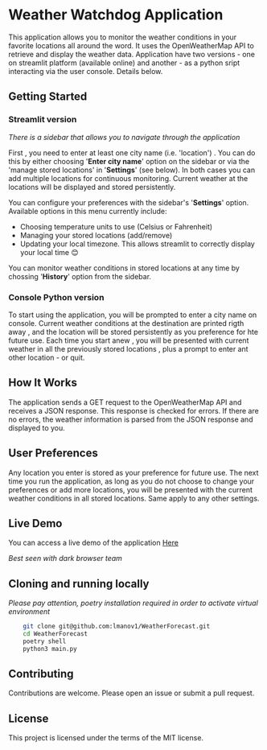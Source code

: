 # Weather Watchdog Application

This application allows you to monitor the weather conditions in your favorite locations all around the word. It uses the OpenWeatherMap API to retrieve and display the weather data.
Application have two versions - one on streamlit platform (available online) 
and another - as a python sript interacting via the user console. 
Details below.

## Getting Started
### Streamlit version

*There is a sidebar that allows you to navigate through the application*

First , you need to enter at least one city name (i.e. 'location') . You can do this by either choosing '**Enter city name**' option on the sidebar or via the 'manage stored locations' in '**Settings**' (see below). In both cases you can add multiple locations for continuous monitoring.
Current weather at the locations will be displayed and stored persistently.

You can configure your preferences with the sidebar's '**Settings**' option. 
Available options in this menu currently include:
* Choosing temperature units to use (Celsius or Fahrenheit)
* Managing your stored locations (add/remove)   
* Updating your local timezone. This allows streamlit to correctly display your local time 😊

You can monitor weather conditions in stored locations at any time by chossing '**History**' option from the sidebar.

### Console Python version

To start using the application, you will be prompted to enter a city name on console. Current weather conditions at the destination are printed rigth away , and the location will be stored persistently as you preference for hte future use. Each time you start anew , you will be presented with current weather in all the previously stored locations , plus a prompt to enter ant other location - or quit. 
## How It Works

The application sends a GET request to the OpenWeatherMap API and receives a JSON response. This response is checked for errors. If there are no errors, the weather information is parsed from the JSON response and displayed to you.

## User Preferences

Any location you enter is stored as your preference for future use. The next time you run the application, as long as you do not choose to change your preferences or add more locations, you will be presented with the current weather conditions in all stored locations.
Same apply to any other settings.

## Live Demo

You can access a live demo of the application [Here](https://weatherforecast-mu4smgxbfdevrvf97suff3.streamlit.app/ "Weather watchdog")

*Best seen with dark browser team*

## Cloning and running locally 
*Please pay attention, poetry installation required in order to activate virtual environment*
```bash
    git clone git@github.com:lmanov1/WeatherForecast.git
    cd WeatherForecast
    poetry shell
    python3 main.py
```

## Contributing

Contributions are welcome. Please open an issue or submit a pull request.

## License

This project is licensed under the terms of the MIT license.